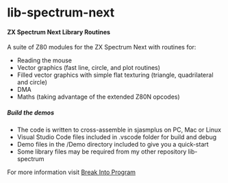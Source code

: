 # lib-spectrum-next
#### ZX Spectrum Next Library Routines
A suite of Z80 modules for the ZX Spectrum Next with routines for:
- Reading the mouse
- Vector graphics (fast line, circle, and plot routines)
- Filled vector graphics with simple flat texturing (triangle, quadrilateral and circle)
- DMA
- Maths (taking advantage of the extended Z80N opcodes)

##### Build the demos
- The code is written to cross-assemble in sjasmplus on PC, Mac or Linux
- Visual Studio Code files included in .vscode folder for build and debug
- Demo files in the /Demo directory included to give you a quick-start
- Some library files may be required from my other repository lib-spectrum

For more information visit [Break Into Program](http://www.breakintoprogram.co.uk/programming/assembly-language/z80/z80-development-toolchain "Break Into Program")
